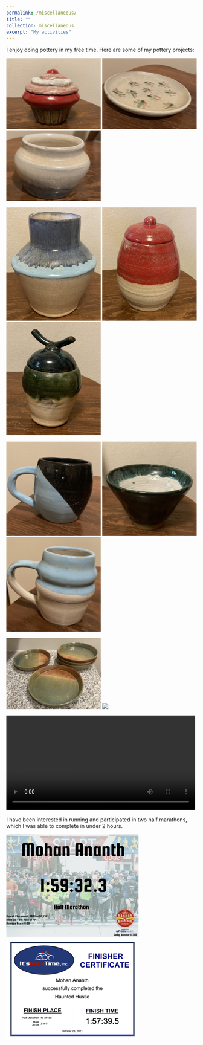 ```yaml
---
permalink: /miscellaneous/
title: ""
collection: miscellaneous
excerpt: "My activities"
---
```

I enjoy doing pottery in my free time. Here are some of my pottery projects:

[<img src="/images/pottery1.jpg" width="250" />](/images/pottery1.jpg) [<img src="/images/pottery5.jpg" width="250" />](/images/pottery5.jpg) [<img src="/images/pottery3.jpg" width="250" />](/images/pottery_toothbrush_holder.jpg)


[<img src="/images/pottery2.jpg" width="250" />](/images/pottery2.jpg) [<img src="/images/pottery4.jpg" width="250" />](/images/pottery4.jpg) [<img src="/images/pottery7.jpg" width="250" />](/images/pottery7.jpg)


[<img src="/images/pottery9.jpg" width="250" />](/images/pottery9.jpg) [<img src="/images/pottery10.jpg" width="250" />](/images/pottery10.jpg) [<img src="/images/pottery8.jpg" width="250" />](/images/pottery8.jpg)

[<img src="/images/pottery_plates.jpg" width="250" />](/images/pottery6.jpg) [<img src="/images/pottery12.png" width="500" />](/images/pottery12.png)

<video width="500"  controls>
  <source src="/images/pottery_teapot.mp4" type="video/mp4">
</video>

I have been interested in running and participated in two half marathons, which I was able to complete in under 2 hours.

[<img src="/images/Madison_Marathon_2021.png" width="350" />](/images/Madison_Marathon_2021.png) [<img src="/images/Haunted_Hustle_2021.png" width="350" />](/images/Haunted_Hustle_2021.png)

